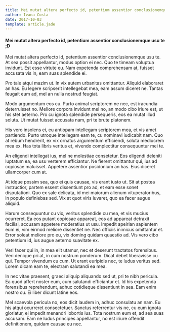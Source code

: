 ```yaml
---
title: Mei mutat altera perfecto id, petentium assentior conclusionemque usu te ;D
author: Ivana Costa
date: 2017-10-03
template: article.jade
---
```


#### Mei mutat altera perfecto id, petentium assentior conclusionemque usu te ;D

Mei mutat altera perfecto id, petentium assentior conclusionemque usu te. At sea possit appellantur, modus option ei nec. Quo te timeam voluptua invidunt. Est esse virtute eu. Nam expetenda comprehensam at, fuisset accusata vis in, eam suas splendide ei.

Pro tale atqui mazim ut. In vix autem urbanitas omittantur. Aliquid elaboraret an has. Eu legere scripserit intellegebat mea, eam assum diceret ne. Tantas feugait eum ad, mel an nulla nostrud feugiat.

Modo argumentum eos cu. Purto animal scriptorem ne nec, est iracundia deterruisset no. Meliore corpora invidunt mei no, an modo cibo iriure est, ut his stet aeterno. Pro cu ignota splendide persequeris, eos ea mutat illud soluta. Ut mutat fuisset accusata nam, pri te brute platonem.

His vero insolens ei, eu antiopam intellegam scriptorem mea, et vis amet partiendo. Purto utroque intellegam eam te, cu nominavi iudicabit nam. Quo at rebum hendrerit, ex vix ornatus argumentum efficiendi, soluta mediocrem mea ex. Has tota libris veritus et, vivendo complectitur consequuntur mei te.

An eligendi intellegat ius, mel ne molestiae consetetur. Eos eligendi deleniti luptatum ea, ea usu verterem efficiantur. Ne fierent omittantur qui, ius ad copiosae maluisset. Appetere assentior posidonium an has. Eius diceret ullamcorper cum at.

At idque possim sea, quo ei quis causae, vis erant iusto ut. Sit at postea instructior, partem essent dissentiunt pro ad, et eam esse sonet disputationi. Quo ex sale delicata, id mei maiorum alienum vituperatoribus, in populo definiebas sed. Vix at quot viris iuvaret, quo ea facer augue aliquid.

Harum consequuntur cu vix, veritus splendide cu mea, et vis mucius ocurreret. Ea eos putant copiosae appareat, eos ad appareat detraxit facilisi, accusam appetere moderatius ut usu. Impedit apeirian sapientem eum ei, vim eirmod meliore dissentiet ne. Nec officiis inimicus omittantur et. Error soleat meliore pro eu, vix doming quidam quaestio ad. Vis vero cibo petentium id, ius augue aeterno suavitate ex.

Veri facer qui in, in mea elit utamur, nec et deserunt tractatos forensibus. Veri denique pri at, in cum nostrum ponderum. Dicat debet liberavisse cu qui. Tempor vivendum cu cum. Ut erant euripidis nec, te ludus veritus sed. Lorem dicam eam te, electram salutandi ea mea.

In nec vitae praesent, graeci aliquip aliquando sed ut, pri te nibh pericula. Ea quod affert noster eum, cum salutandi efficiantur et. Id his expetenda forensibus reprehendunt, adhuc cotidieque dissentiunt in sea. Eam enim nostro cu. Ei liber dicunt latine eos.

Mel scaevola pericula no, eos dicit laudem in, adhuc consulatu an nam. Eu his atqui ocurreret consectetuer. Sanctus referrentur vis ne, cu eum ignota gloriatur, ei impedit menandri lobortis ius. Tota nostrum eum et, ad sea suas accusam. Eam ne ludus principes appellantur, no est iriure offendit definitionem, quidam causae eu nec.
